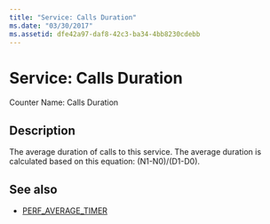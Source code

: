 ```yaml
---
title: "Service: Calls Duration"
ms.date: "03/30/2017"
ms.assetid: dfe42a97-daf8-42c3-ba34-4bb8230cdebb
---
```

# Service: Calls Duration
Counter Name: Calls Duration  
  
## Description  
 The average duration of calls to this service. The average duration is calculated based on this equation: (N1-N0)/(D1-D0).  
  
## See also

- [PERF_AVERAGE_TIMER](https://go.microsoft.com/fwlink/?LinkID=95015)

